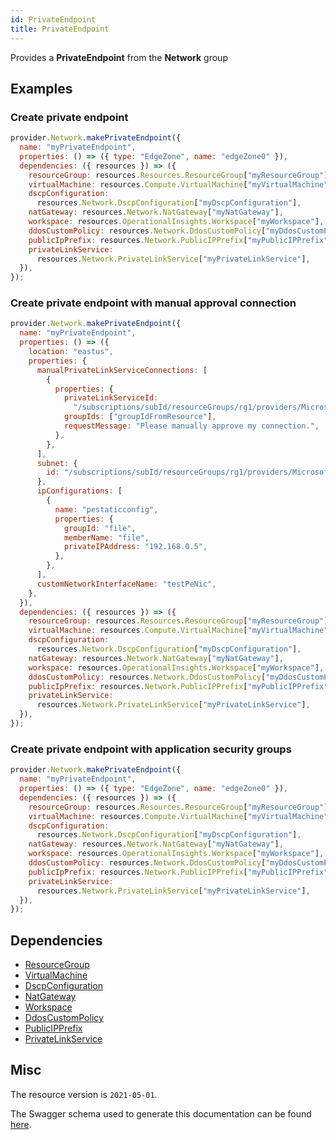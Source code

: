 ```yaml
---
id: PrivateEndpoint
title: PrivateEndpoint
---
```

Provides a **PrivateEndpoint** from the **Network** group
## Examples
### Create private endpoint
```js
provider.Network.makePrivateEndpoint({
  name: "myPrivateEndpoint",
  properties: () => ({ type: "EdgeZone", name: "edgeZone0" }),
  dependencies: ({ resources }) => ({
    resourceGroup: resources.Resources.ResourceGroup["myResourceGroup"],
    virtualMachine: resources.Compute.VirtualMachine["myVirtualMachine"],
    dscpConfiguration:
      resources.Network.DscpConfiguration["myDscpConfiguration"],
    natGateway: resources.Network.NatGateway["myNatGateway"],
    workspace: resources.OperationalInsights.Workspace["myWorkspace"],
    ddosCustomPolicy: resources.Network.DdosCustomPolicy["myDdosCustomPolicy"],
    publicIpPrefix: resources.Network.PublicIPPrefix["myPublicIPPrefix"],
    privateLinkService:
      resources.Network.PrivateLinkService["myPrivateLinkService"],
  }),
});

```

### Create private endpoint with manual approval connection
```js
provider.Network.makePrivateEndpoint({
  name: "myPrivateEndpoint",
  properties: () => ({
    location: "eastus",
    properties: {
      manualPrivateLinkServiceConnections: [
        {
          properties: {
            privateLinkServiceId:
              "/subscriptions/subId/resourceGroups/rg1/providers/Microsoft.Network/privateLinkServices/testPls",
            groupIds: ["groupIdFromResource"],
            requestMessage: "Please manually approve my connection.",
          },
        },
      ],
      subnet: {
        id: "/subscriptions/subId/resourceGroups/rg1/providers/Microsoft.Network/virtualNetworks/myVnet/subnets/mySubnet",
      },
      ipConfigurations: [
        {
          name: "pestaticconfig",
          properties: {
            groupId: "file",
            memberName: "file",
            privateIPAddress: "192.168.0.5",
          },
        },
      ],
      customNetworkInterfaceName: "testPeNic",
    },
  }),
  dependencies: ({ resources }) => ({
    resourceGroup: resources.Resources.ResourceGroup["myResourceGroup"],
    virtualMachine: resources.Compute.VirtualMachine["myVirtualMachine"],
    dscpConfiguration:
      resources.Network.DscpConfiguration["myDscpConfiguration"],
    natGateway: resources.Network.NatGateway["myNatGateway"],
    workspace: resources.OperationalInsights.Workspace["myWorkspace"],
    ddosCustomPolicy: resources.Network.DdosCustomPolicy["myDdosCustomPolicy"],
    publicIpPrefix: resources.Network.PublicIPPrefix["myPublicIPPrefix"],
    privateLinkService:
      resources.Network.PrivateLinkService["myPrivateLinkService"],
  }),
});

```

### Create private endpoint with application security groups
```js
provider.Network.makePrivateEndpoint({
  name: "myPrivateEndpoint",
  properties: () => ({ type: "EdgeZone", name: "edgeZone0" }),
  dependencies: ({ resources }) => ({
    resourceGroup: resources.Resources.ResourceGroup["myResourceGroup"],
    virtualMachine: resources.Compute.VirtualMachine["myVirtualMachine"],
    dscpConfiguration:
      resources.Network.DscpConfiguration["myDscpConfiguration"],
    natGateway: resources.Network.NatGateway["myNatGateway"],
    workspace: resources.OperationalInsights.Workspace["myWorkspace"],
    ddosCustomPolicy: resources.Network.DdosCustomPolicy["myDdosCustomPolicy"],
    publicIpPrefix: resources.Network.PublicIPPrefix["myPublicIPPrefix"],
    privateLinkService:
      resources.Network.PrivateLinkService["myPrivateLinkService"],
  }),
});

```
## Dependencies
- [ResourceGroup](../Resources/ResourceGroup.md)
- [VirtualMachine](../Compute/VirtualMachine.md)
- [DscpConfiguration](../Network/DscpConfiguration.md)
- [NatGateway](../Network/NatGateway.md)
- [Workspace](../OperationalInsights/Workspace.md)
- [DdosCustomPolicy](../Network/DdosCustomPolicy.md)
- [PublicIPPrefix](../Network/PublicIPPrefix.md)
- [PrivateLinkService](../Network/PrivateLinkService.md)
## Misc
The resource version is `2021-05-01`.

The Swagger schema used to generate this documentation can be found [here](https://github.com/Azure/azure-rest-api-specs/tree/main/specification/network/resource-manager/Microsoft.Network/stable/2021-05-01/privateEndpoint.json).
